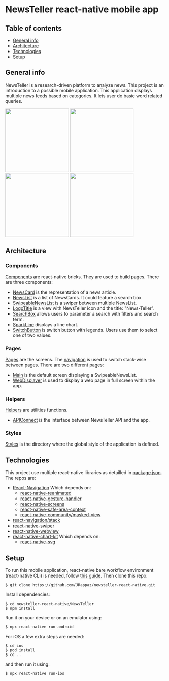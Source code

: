 # NewsTeller react-native mobile app

## Table of contents
* [General info](#general-info)
* [Architecture](#architecture)
* [Technologies](#technologies)
* [Setup](#setup)

## General info
NewsTeller is a research-driven platform to analyze news. This project is an introduction to a possible mobile application. This application displays multiple news feeds based on categories. It lets user do basic word related queries.

<img src="https://user-images.githubusercontent.com/44334351/101805135-b231f280-3b12-11eb-9326-1e720cf1a9e0.jpg" width="200"> <img src="https://user-images.githubusercontent.com/44334351/101805133-b1995c00-3b12-11eb-99c5-1ee6c15bb716.jpg" width="200"> <img src="https://user-images.githubusercontent.com/44334351/101805122-acd4a800-3b12-11eb-8498-75550bacc07c.jpeg" width="200"> <img src="https://user-images.githubusercontent.com/44334351/101805131-b0682f00-3b12-11eb-8648-59ba6cbd28b5.jpg" width="200">

## Architecture

### Components
[Components](src/components) are react-native bricks. They are used to build pages.
There are three components:
* [NewsCard](src/components/NewsCard) is the representation of a news article.
* [NewsList](src/components/NewsList) is a list of NewsCards. It could feature a search box.
* [SwipeableNewsList](src/components/SwipeableNewsList) is a swiper between multiple NewsList.
* [LogoTitle](src/components/LogoTitle) is a view with NewsTeller icon and the title: "News-Teller".
* [SearchBox](src/components/SearchBox) allows users to parameter a search with filters and search term.
* [SparkLine](src/components/SparkLine) displays a line chart.
* [SwitchButton](src/components/SwitchButton) is switch button with legends. Users use them to select one of two values.


### Pages
[Pages](src/pages) are the screens. The [navigation](src/navigation) is used to switch stack-wise between pages.
There are two different pages:
* [Main](src/pages/Main) is the default screen displaying a SwipeableNewsList.
* [WebDisplayer](src/pages/WebDisplayer) is used to display a web page in full screen within the app.

### Helpers
[Helpers](src/helpers) are utilities functions.
* [APIConnect](src/helpers/APIConnect.js) is the interface between NewsTeller API and the app.

### Styles
[Styles](src/styles) is the directory where the global style of the application is defined.

## Technologies
This project use multiple react-native libraries as detailled in [package.json](package.json). The repos are:
* [React-Navigation](https://reactnavigation.org) Which depends on:
  * [react-native-reanimated](https://github.com/software-mansion/react-native-reanimated)
  * [react-native-gesture-handler](https://github.com/software-mansion/react-native-gesture-handler)
  * [react-native-screens](https://github.com/software-mansion/react-native-screens)
  * [react-native-safe-area-context](https://github.com/th3rdwave/react-native-safe-area-context)
  * [react-native-community/masked-view](https://github.com/react-native-community/react-native-masked-view)
* [react-navigation/stack](https://github.com/react-navigation/stack)
* [react-native-swiper](https://github.com/leecade/react-native-swiper)
* [react-native-webview](https://github.com/react-native-webview/react-native-webview)
* [react-native-chart-kit](https://github.com/indiespirit/react-native-chart-kit) Which depends on:
  * [react-native-svg](https://github.com/react-native-svg/react-native-svg)


## Setup
To run this mobile application, react-native bare workflow environment (react-native CLI) is needed, follow [this guide](https://reactnative.dev/docs/environment-setup). 
Then clone this repo:
```
$ git clone https://github.com/JRappaz/newsteller-react-native.git
```
Install dependencies:
```
$ cd newsteller-react-native/NewsTeller
$ npm install
```
Run it on your device or on an emulator using:
```
$ npx react-native run-android
```
For iOS a few extra steps are needed:
```
$ cd ios
$ pod install
$ cd ..
```
and then run it using:
```
$ npx react-native run-ios
```
